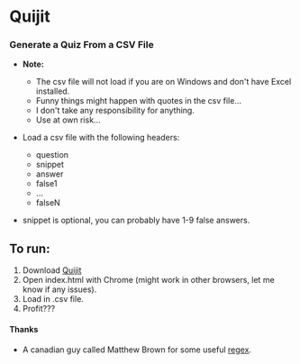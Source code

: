 # Quijit

### Generate a Quiz From a CSV File

* **Note:**
    * The csv file will not load if you are on Windows and don't have Excel installed.
    * Funny things might happen with quotes in the csv file...
    * I don't take any responsibility for anything.
    * Use at own risk...

* Load a csv file with the following headers:
    * question
    * snippet
    * answer
    * false1
    * ...
    * falseN
* snippet is optional, you can probably have 1-9 false answers.

## To run:
1. Download [Quijit](https://github.com/41exio/Quijit/releases/latest/download/Quijit.zip)
2. Open index.html with Chrome (might work in other browsers, let me know if any issues).
3. Load in .csv file.
4. Profit???

#### Thanks

* A canadian guy called Matthew Brown for some useful [regex](https://stackoverflow.com/questions/59218548/what-is-the-best-way-to-convert-from-csv-to-json-when-commas-and-quotations-may/59219146).
